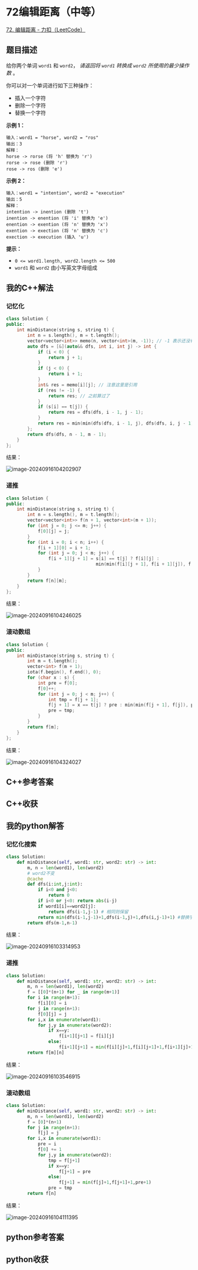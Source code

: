 # 72编辑距离（中等）

[72. 编辑距离 - 力扣（LeetCode）](https://leetcode.cn/problems/edit-distance/description/)

## 题目描述

给你两个单词 `word1` 和 `word2`， *请返回将 `word1` 转换成 `word2` 所使用的最少操作数* 。

你可以对一个单词进行如下三种操作：

- 插入一个字符
- 删除一个字符
- 替换一个字符

 

**示例 1：**

```
输入：word1 = "horse", word2 = "ros"
输出：3
解释：
horse -> rorse (将 'h' 替换为 'r')
rorse -> rose (删除 'r')
rose -> ros (删除 'e')
```

**示例 2：**

```
输入：word1 = "intention", word2 = "execution"
输出：5
解释：
intention -> inention (删除 't')
inention -> enention (将 'i' 替换为 'e')
enention -> exention (将 'n' 替换为 'x')
exention -> exection (将 'n' 替换为 'c')
exection -> execution (插入 'u')
```

 

**提示：**

- `0 <= word1.length, word2.length <= 500`
- `word1` 和 `word2` 由小写英文字母组成

## 我的C++解法

### 记忆化

```cpp
class Solution {
public:
    int minDistance(string s, string t) {
        int n = s.length(), m = t.length();
        vector<vector<int>> memo(n, vector<int>(m, -1)); // -1 表示还没有计算过
        auto dfs = [&](auto&& dfs, int i, int j) -> int {
            if (i < 0) {
                return j + 1;
            }
            if (j < 0) {
                return i + 1;
            }
            int& res = memo[i][j]; // 注意这里是引用
            if (res != -1) {
                return res; // 之前算过了
            }
            if (s[i] == t[j]) {
                return res = dfs(dfs, i - 1, j - 1);
            }
            return res = min(min(dfs(dfs, i - 1, j), dfs(dfs, i, j - 1)), dfs(dfs, i - 1, j - 1)) + 1;
        };
        return dfs(dfs, n - 1, m - 1);
    }
};
```

结果：

![image-20240916104202907](./assets/image-20240916104202907.png)

### 递推

```cpp
class Solution {
public:
    int minDistance(string s, string t) {
        int n = s.length(), m = t.length();
        vector<vector<int>> f(n + 1, vector<int>(m + 1));
        for (int j = 0; j <= m; j++) {
            f[0][j] = j;
        }
        for (int i = 0; i < n; i++) {
            f[i + 1][0] = i + 1;
            for (int j = 0; j < m; j++) {
                f[i + 1][j + 1] = s[i] == t[j] ? f[i][j] :
                                  min(min(f[i][j + 1], f[i + 1][j]), f[i][j]) + 1;
            }
        }
        return f[n][m];
    }
};
```

结果：

![image-20240916104246025](./assets/image-20240916104246025.png)

### 滚动数组

```cpp
class Solution {
public:
    int minDistance(string s, string t) {
        int m = t.length();
        vector<int> f(m + 1);
        iota(f.begin(), f.end(), 0);
        for (char x : s) {
            int pre = f[0];
            f[0]++;
            for (int j = 0; j < m; j++) {
                int tmp = f[j + 1];
                f[j + 1] = x == t[j] ? pre : min(min(f[j + 1], f[j]), pre) + 1;
                pre = tmp;
            }
        }
        return f[m];
    }
};
```

结果：

![image-20240916104324027](./assets/image-20240916104324027.png)

## C++参考答案



## C++收获



## 我的python解答

### 记忆化搜索

```python
class Solution:
    def minDistance(self, word1: str, word2: str) -> int:
        m, n = len(word1), len(word2)
        # word2不变
        @cache
        def dfs(i:int,j:int):
            if i<0 and j<0:
                return 0
            if i<0 or j<0: return abs(i-j)
            if word1[i]==word2[j]:
                return dfs(i-1,j-1) # 相同则保留
            return min(dfs(i-1,j-1)+1,dfs(i-1,j)+1,dfs(i,j-1)+1) #替换字符， 删除字符，插入字符
        return dfs(m-1,n-1)
```

结果：

![image-20240916103314953](./assets/image-20240916103314953.png)

### 递推

```python
class Solution:
    def minDistance(self, word1: str, word2: str) -> int:
        m, n = len(word1), len(word2)
        f = [[0]*(n+1) for _ in range(m+1)]
        for i in range(m+1):
            f[i][0] = i
        for j in range(n+1):
            f[0][j] = j
        for i,x in enumerate(word1):
            for j,y in enumerate(word2):
                if x==y:
                    f[i+1][j+1] = f[i][j]
                else:
                    f[i+1][j+1] = min(f[i][j]+1,f[i][j+1]+1,f[i+1][j]+1)
        return f[m][n]
```

结果：

![image-20240916103546915](./assets/image-20240916103546915.png)

### 滚动数组

```python
class Solution:
    def minDistance(self, word1: str, word2: str) -> int:
        m, n = len(word1), len(word2)
        f = [0]*(n+1)
        for j in range(n+1):
            f[j] = j
        for i,x in enumerate(word1):
            pre = i
            f[0] += 1
            for j,y in enumerate(word2):
                tmp = f[j+1]
                if x==y:
                    f[j+1] = pre
                else:
                    f[j+1] = min(f[j]+1,f[j+1]+1,pre+1)
                pre = tmp
        return f[n]
```

结果：

![image-20240916104111395](./assets/image-20240916104111395.png)

## python参考答案



## python收获